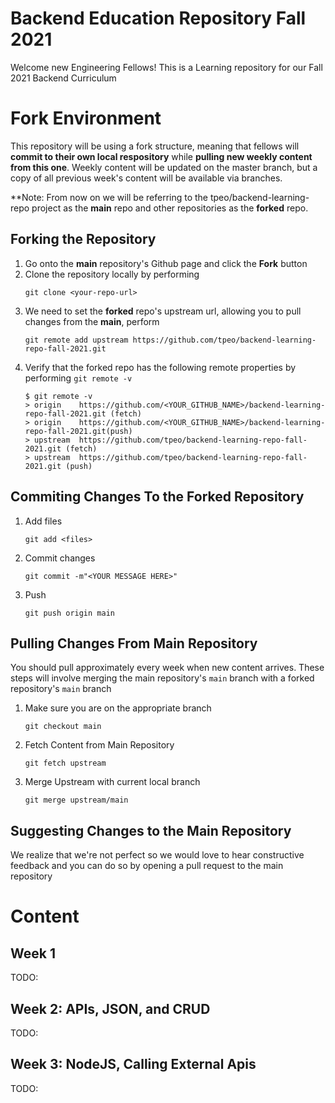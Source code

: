 # Backend Education Repository Fall 2021
Welcome new Engineering Fellows! This is a Learning repository for our Fall 2021 Backend Curriculum

# Fork Environment
This repository will be using a fork structure, meaning that fellows will **commit to their own local respository** while **pulling new weekly content from this one**. Weekly content will be updated on the master branch, but a copy of all previous week's content will be available via branches.

**Note: From now on we will be referring to the tpeo/backend-learning-repo project as the **main** repo and other repositories as the **forked** repo. 
## Forking the Repository 

1. Go onto the **main** repository's Github page and click the **Fork** button
2. Clone the repository locally by performing 
    ``` 
    git clone <your-repo-url>
    ```
3. We need to set the **forked** repo's upstream url, allowing you to pull changes from the **main**, perform
    ```
    git remote add upstream https://github.com/tpeo/backend-learning-repo-fall-2021.git
    ```
4. Verify that the forked repo has the following remote properties by performing ```git remote -v```
    ```
    $ git remote -v
    > origin    https://github.com/<YOUR_GITHUB_NAME>/backend-learning-repo-fall-2021.git (fetch)
    > origin    https://github.com/<YOUR_GITHUB_NAME>/backend-learning-repo-fall-2021.git(push)
    > upstream  https://github.com/tpeo/backend-learning-repo-fall-2021.git (fetch)
    > upstream  https://github.com/tpeo/backend-learning-repo-fall-2021.git (push)
    ```
## Commiting Changes To the Forked Repository

1. Add files 
    ``` 
    git add <files> 
    ``` 
2. Commit changes
    ```
    git commit -m"<YOUR MESSAGE HERE>"
    ```
3. Push
    ```
    git push origin main 
    ```
## Pulling Changes From Main Repository
You should pull approximately every week when new content arrives. These steps will involve merging the main repository's ```main``` branch with a forked repository's ```main``` branch 
1. Make sure you are on the appropriate branch
    ```
    git checkout main  
    ```
2. Fetch Content from Main Repository
    ```
    git fetch upstream
    ```
3. Merge Upstream with current local branch
    ```
    git merge upstream/main
    ```

## Suggesting Changes to the Main Repository 
We realize that we're not perfect so we would love to hear constructive feedback and you can do so by opening a pull request to the main repository

# Content
## Week 1
TODO: 
## Week 2: APIs, JSON, and CRUD
TODO:
## Week 3: NodeJS, Calling External Apis
TODO: 
